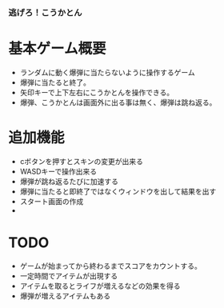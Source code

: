 ### 逃げろ！こうかとん
# 基本ゲーム概要
- ランダムに動く爆弾に当たらないように操作するゲーム
- 爆弾に当たると終了。
- 矢印キーで上下左右にこうかとんを操作できる。
- 爆弾、こうかとんは画面外に出る事は無く、爆弾は跳ね返る。
#  追加機能
- cボタンを押すとスキンの変更が出来る
- WASDキーで操作出来る
- 爆弾が跳ね返るたびに加速する
- 爆弾に当たると即終了ではなくウィンドウを出して結果を出す
- スタート画面の作成
- 
# TODO
- ゲームが始まってから終わるまでスコアをカウントする。
- 一定時間でアイテムが出現する
- アイテムを取るとライフが増えるなどの効果を得る
- 爆弾が増えるアイテムもある